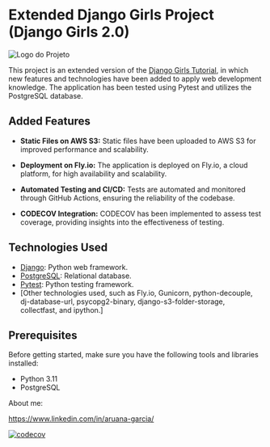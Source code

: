 # Extended Django Girls Project (Django Girls 2.0)

![Logo do Projeto](https://en.wikipedia.org/wiki/File:Djangogirls-logo.png)

This project is an extended version of the [Django Girls Tutorial](https://djangogirls.org/), in which new features and technologies have been added to apply web development knowledge. The application has been tested using Pytest and utilizes the PostgreSQL database.

## Added Features

- **Static Files on AWS S3:** Static files have been uploaded to AWS S3 for improved performance and scalability.

- **Deployment on Fly.io:** The application is deployed on Fly.io, a cloud platform, for high availability and scalability.

- **Automated Testing and CI/CD:** Tests are automated and monitored through GitHub Actions, ensuring the reliability of the codebase.

- **CODECOV Integration:** CODECOV has been implemented to assess test coverage, providing insights into the effectiveness of testing.

## Technologies Used

- [Django](https://www.djangoproject.com/): Python web framework.
- [PostgreSQL](https://www.postgresql.org/): Relational database.
- [Pytest](https://pytest.org/): Python testing framework.
- [Other technologies used, such as Fly.io, Gunicorn, python-decouple, dj-database-url, psycopg2-binary, django-s3-folder-storage, collectfast, and ipython.]

## Prerequisites

Before getting started, make sure you have the following tools and libraries installed:

- Python 3.11
- PostgreSQL

About me:

https://www.linkedin.com/in/aruana-garcia/

[![codecov](https://codecov.io/gh/AruGarcia/my-first-blog-2.0/graph/badge.svg?token=vk6uQK6BCn)](https://codecov.io/gh/AruGarcia/my-first-blog-2.0)

[//]: # ([![Code Coverage]&#40;https://codecov.io/gh/AruGarcia/my-first-blog-2.0/graphs/tree.svg?token=vk6uQK6BCn&#41;]&#40;https://codecov.io/gh/AruGarcia/my-first-blog-2.0&#41;)
